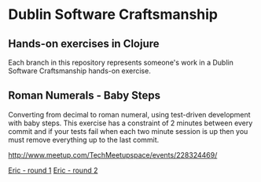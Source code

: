 # Dublin Software Craftsmanship

## Hands-on exercises in Clojure

Each branch in this repository represents someone's work in a Dublin
Software Craftsmanship hands-on exercise.

## Roman Numerals - Baby Steps

Converting from decimal to roman numeral, using test-driven development
with baby steps. This exercise has a constraint of 2 minutes between every
commit and if your tests fail when each two minute session is up then you
must remove everything up to the last commit.

http://www.meetup.com/TechMeetupspace/events/228324469/

[Eric - round 1](http://github.com/ericlavigne/handson-clojure/tree/roman-ericlavigne-round1)
[Eric - round 2](http://github.com/ericlavigne/handson-clojure/tree/roman-ericlavigne-round2)

